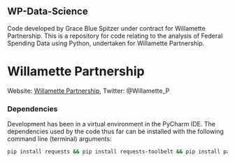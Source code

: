 ## WP-Data-Science
Code developed by Grace Blue Spitzer under contract for Willamette Partnership. This is a repository for code relating to the analysis of Federal Spending Data using Python, undertaken for Willamette Partnership.

# Willamette Partnership
Website: [Willamette Partnership](https://willamettepartnership.org/), Twitter: @Willamette_P

### Dependencies
Development has been in a virtual environment in the PyCharm IDE. The dependencies used by the code thus far can be installed with the following command line (terminal) arguments:
```bash
pip install requests && pip install requests-toolbelt && pip install pandas && pip install beautifulsoup4
```
